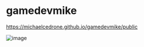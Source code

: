 # gamedevmike
https://michaelcedrone.github.io/gamedevmike/public


![image](https://user-images.githubusercontent.com/113381378/192833335-f3f93934-2937-441a-b286-51db3f019b1d.png)
